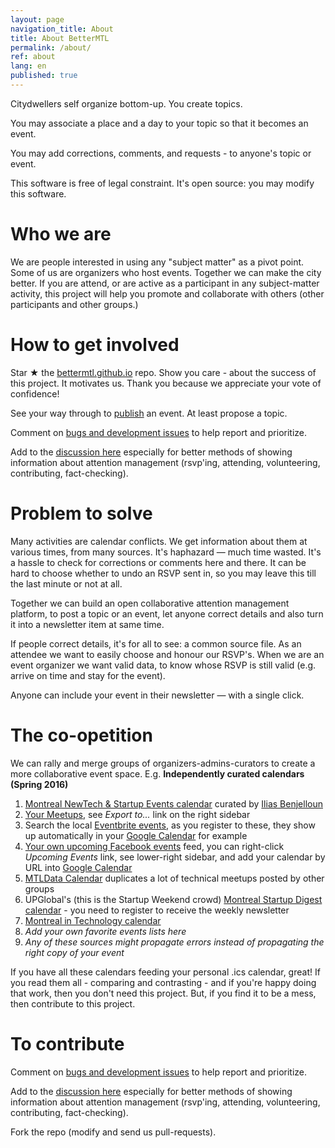 ```yaml
---
layout: page
navigation_title: About
title: About BetterMTL
permalink: /about/
ref: about
lang: en
published: true
---
```


Citydwellers self organize bottom-up. You create topics. 

You may associate a place and a day to your topic so that it becomes an event. 

You may add corrections, comments, and requests - to anyone's topic or event.

This software is free of legal constraint. It's open source: you may modify this software.



# Who we are

We are people interested in using any "subject matter" as a pivot point. Some of us are organizers who host events. Together we can make the city better. If you are attend, or are active as a participant in any subject-matter activity, this project will help you promote and collaborate with others (other participants and other groups.)

# How to get involved

Star ★ the [bettermtl.github.io](https://github.com/bettermtl/bettermtl.github.io) repo. 
Show you care - about the success of this project. It motivates us. 
Thank you because we appreciate your vote of confidence!

See your way through to [publish](/create) an event.
At least propose a topic.

Comment on [bugs and development issues](waffle.io/bettermtl/bettermtl.github.io) to help report and prioritize.

Add to the [discussion here](gitter.im/bettermtl/general) especially for better methods of showing information about attention management (rsvp'ing, attending, volunteering, contributing, fact-checking).


# Problem to solve

Many activities are calendar conflicts. We get information about them at various times, from many sources. It's haphazard — much time wasted. It's a hassle to check for corrections or comments here and there. It can be hard to choose whether to undo an RSVP sent in, so you may leave this till the last minute or not at all.

Together we can build an open collaborative attention management platform, to post a topic or an event, let anyone correct details and also turn it into a newsletter item at same time.  

If people correct details, it's for all to see: a common source file. As an attendee we want to easily choose and honour our RSVP's. When we are an event organizer we want valid data, to know whose RSVP is still valid (e.g. arrive on time and stay for the event). 

Anyone can include your event in their newsletter — with a single click.


# The co-opetition
We can rally and merge groups of organizers-admins-curators to create a more collaborative event space. 
E.g.
**Independently curated calendars (Spring 2016)**

1. [Montreal NewTech & Startup Events calendar](http://notman.org/event-space/#mtltech) curated by [Ilias Benjelloun](https://www.linkedin.com/in/iliasbenjelloun)
1. [Your Meetups](http://www.meetup.com/find/events/?allMeetups=true&radius=50&userFreeform=Montr%C3%A9al%2C+QC&mcId=z278063&mcName=Montr%C3%A9al%2C+Qu%C3%A9bec%2C+CA&eventFilter=mysugg), see *Export to...* link on the right sidebar
1. Search the local [Eventbrite events](https://www.eventbrite.ca/d/canada--montreal/events/?crt=regular&sort=best&view=list), as you register to these, they show up automatically in your [Google Calendar](https://calendar.google.com/) for example
1. [Your own upcoming Facebook events](https://www.facebook.com/events/upcoming) feed, you can right-click *Upcoming Events* link, see lower-right sidebar, and add your calendar by URL into [Google Calendar](https://calendar.google.com/)
1. [MTLData Calendar](http://mtldata.com/calendar/) duplicates a lot of technical meetups posted by other groups
1. UPGlobal's (this is the Startup Weekend crowd) [Montreal Startup Digest calendar](https://www.startupdigest.com/digests/montreal) - you need to register to receive the weekly newsletter
1. [Montreal in Technology calendar](http://www.montrealintechnology.com/calendar/)
1. *Add your own favorite events lists here*
1. *Any of these sources might propagate errors instead of propagating the right copy of your event*


If you have all these calendars feeding your personal .ics calendar, great! 
If you read them all - comparing and contrasting - and 
if you're happy doing that work, then you don't need this project.
But, if you find it to be a mess, then contribute to this project.

# To contribute
Comment on [bugs and development issues](waffle.io/bettermtl/bettermtl.github.io) to help report and prioritize.

Add to the [discussion here](gitter.im/bettermtl/general) especially for better methods of showing information about attention management (rsvp'ing, attending, volunteering, contributing, fact-checking).

Fork the repo (modify and send us pull-requests).
